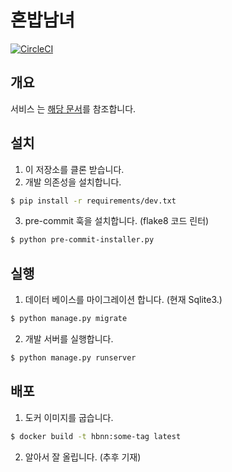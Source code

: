 # 혼밥남녀

[![CircleCI](https://circleci.com/gh/Flative/hbnn.svg?style=shield&circle-token=c1aadac44ee58ffe8d6a8cf56d033a2135637552)](https://circleci.com/gh/Flative/hbnn)

## 개요
서비스 는 [해당 문서](https://github.com/Flative/hbnn/wiki/%EB%AA%85%EC%84%B8%EC%84%9C)를 참조합니다.

## 설치

1. 이 저장소를 클론 받습니다.
2. 개발 의존성을 설치합니다.
```bash
$ pip install -r requirements/dev.txt
```
3. pre-commit 훅을 설치합니다. (flake8 코드 린터)
```bash
$ python pre-commit-installer.py
```

## 실행

1. 데이터 베이스를 마이그레이션 합니다. (현재 Sqlite3.)
```bash
$ python manage.py migrate
```
2. 개발 서버를 실행합니다.
```bash
$ python manage.py runserver
```

## 배포

1. 도커 이미지를 굽습니다.
```bash
$ docker build -t hbnn:some-tag latest
```
2. 알아서 잘 올립니다. (추후 기재)
